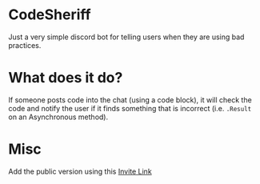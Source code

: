 # CodeSheriff
Just a very simple discord bot for telling users when they are using bad practices.

# What does it do?

If someone posts code into the chat (using a code block), it will check the code and notify the user if it finds something that is incorrect (i.e. `.Result` on an Asynchronous method). 

# Misc
Add the public version using this [Invite Link](https://discordapp.com/oauth2/authorize?client_id=380781802639458315&scope=bot&permissions=2048) 
